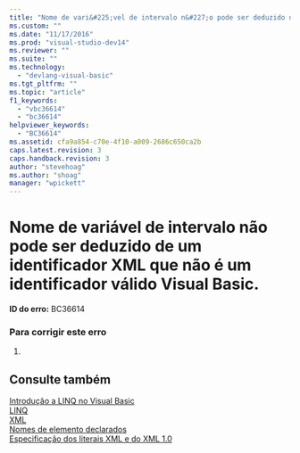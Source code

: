 ```yaml
---
title: "Nome de vari&#225;vel de intervalo n&#227;o pode ser deduzido de um identificador XML que n&#227;o &#233; um identificador v&#225;lido Visual Basic. | Microsoft Docs"
ms.custom: ""
ms.date: "11/17/2016"
ms.prod: "visual-studio-dev14"
ms.reviewer: ""
ms.suite: ""
ms.technology: 
  - "devlang-visual-basic"
ms.tgt_pltfrm: ""
ms.topic: "article"
f1_keywords: 
  - "vbc36614"
  - "bc36614"
helpviewer_keywords: 
  - "BC36614"
ms.assetid: cfa9a854-c70e-4f10-a009-2686c650ca2b
caps.latest.revision: 3
caps.handback.revision: 3
author: "stevehoag"
ms.author: "shoag"
manager: "wpickett"
---
```

# Nome de vari&#225;vel de intervalo n&#227;o pode ser deduzido de um identificador XML que n&#227;o &#233; um identificador v&#225;lido Visual Basic.
**ID do erro:** BC36614  
  
### Para corrigir este erro  
  
1.  
  
## Consulte também  
 [Introdução a LINQ no Visual Basic](../../visual-basic/programming-guide/language-features/linq/introduction-to-linq.md)   
 [LINQ](../../visual-basic/programming-guide/language-features/linq/index.md)   
 [XML](../../visual-basic/programming-guide/language-features/xml/index.md)   
 [Nomes de elemento declarados](../../visual-basic/programming-guide/language-features/declared-elements/declared-element-names.md)   
 [Especificação dos literais XML e do XML 1.0](../../visual-basic/programming-guide/language-features/xml/xml-literals-and-the-xml-1-0-specification.md)